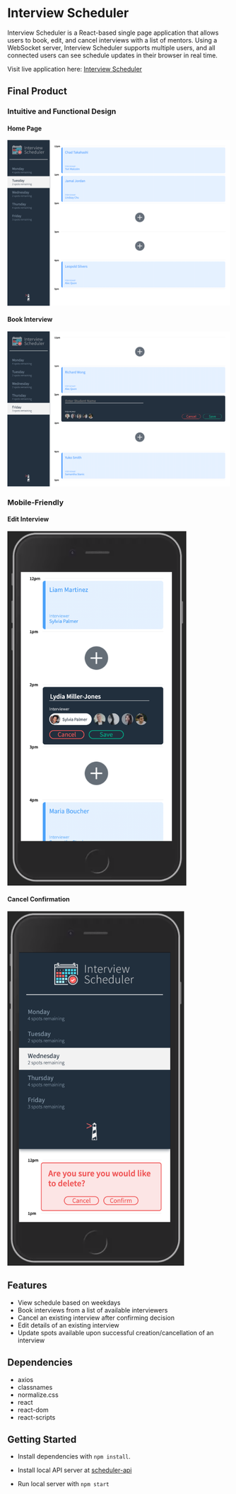 # Interview Scheduler

Interview Scheduler is a React-based single page application that allows users to book, edit, and cancel interviews with a list of mentors. Using a WebSocket server, Interview Scheduler supports multiple users, and all connected users can see schedule updates in their browser in real time.

Visit live application here: [Interview Scheduler](https://scheduler-interv.netlify.app)

## Final Product

### Intuitive and Functional Design

#### **Home Page**
![Scheduler - Home Page](https://github.com/sandratoh/scheduler/blob/master/docs/scheduler-default.png)

#### **Book Interview**
![Scheduler - Book Interview](https://github.com/sandratoh/scheduler/blob/master/docs/scheduler-book.png)

### Mobile-Friendly

#### **Edit Interview**
<img src="https://github.com/sandratoh/scheduler/blob/master/docs/scheduler-edit-mobile.png" alt="Scheduler - Edit Interview (mobile)" height="800" width=auto>

#### **Cancel Confirmation**
<img src="https://github.com/sandratoh/scheduler/blob/master/docs/scheduler-delete-mobile.png" alt="Scheduler - Cancel Confirmation (mobile)" height="800" width=auto>

## Features

* View schedule based on weekdays
* Book interviews from a list of available interviewers
* Cancel an existing interview after confirming decision
* Edit details of an existing interview
* Update spots available upon successful creation/cancellation of an interview

## Dependencies

* axios
* classnames
* normalize.css
* react
* react-dom
* react-scripts

## Getting Started

* Install dependencies with `npm install`.

* Install local API server at [scheduler-api](https://github.com/sandratoh/scheduler-api)

* Run local server with `npm start`

